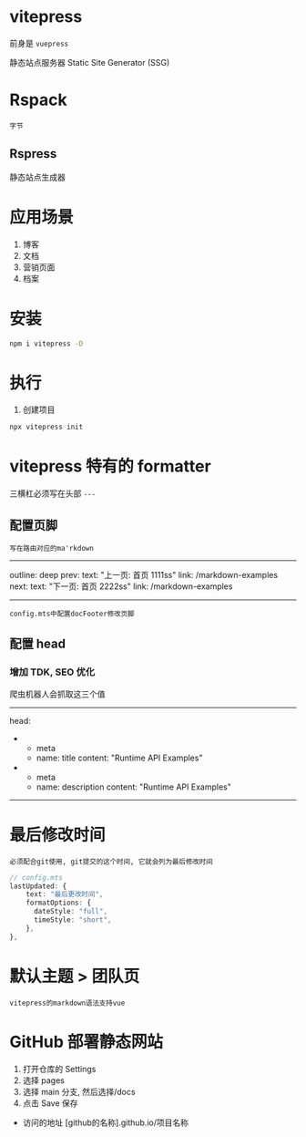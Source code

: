 # vitepress

前身是 `vuepress`

静态站点服务器 Static Site Generator (SSG)

# Rspack

`字节`

## Rspress

静态站点生成器

# 应用场景

1. 博客
2. 文档
3. 营销页面
4. 档案

# 安装

```sh
npm i vitepress -D
```

# 执行

1. 创建项目

```sh
npx vitepress init
```

# vitepress 特有的 formatter

三横杠必须写在头部 `---`

## 配置页脚

`写在路由对应的ma'rkdown`

---

outline: deep
prev:
text: "上一页: 首页 1111ss"
link: /markdown-examples
next:
text: "下一页: 首页 2222ss"
link: /markdown-examples

---

`config.mts中配置docFooter修改页脚`

## 配置 head

### 增加 TDK, SEO 优化

爬虫机器人会抓取这三个值

---

head:

- - meta
  - name: title
    content: "Runtime API Examples"
- - meta
  - name: description
    content: "Runtime API Examples"

---

# 最后修改时间

`必须配合git使用, git提交的这个时间, 它就会列为最后修改时间`

```ts
// config.mts
lastUpdated: {
    text: "最后更改时间",
    formatOptions: {
      dateStyle: "full",
      timeStyle: "short",
    },
},
```

# 默认主题 > 团队页

`vitepress的markdown语法支持vue`

<script setup>
  import { VPTeamMembers } from 'vitepress/theme'
  const members = [
    {
      avatar: 'https://www.github.com/yyx990803.png',
      name: 'Evan You',
      title: 'Creator',
      links: [
        { icon: 'github', link: 'https://github.com/yyx990803' },
        { icon: 'twitter', link: 'https://twitter.com/youyuxi' }
      ]
    },
  ]
</script>
<VPTeamMembers size="small" :members="members" />


# GitHub 部署静态网站

1. 打开仓库的 Settings
2. 选择 pages
3. 选择 main 分支, 然后选择/docs
4. 点击 Save 保存

- 访问的地址
[github的名称].github.io/项目名称

